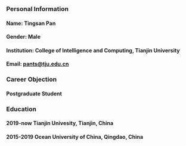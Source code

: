 ### Personal Information
#### Name: Tingsan Pan
#### Gender: Male
#### Institution: College of Intelligence and Computing, Tianjin University
#### Email: pants@tju.edu.cn 

### Career Objection
#### Postgraduate Student

### Education
#### 2019-now Tianjin Univesity, Tianjin, China 
#### 2015-2019 Ocean University of China, Qingdao, China
